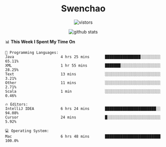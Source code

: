 <h1 align="center">Swenchao</h3>

<p align="center">
  <img src="https://visitor-badge.glitch.me/badge?page_id=Swenchao" alt="vistors" />
</p>

<p align="center">
  <img src="https://github-readme-stats.vercel.app/api?username=Swenchao&count_private=true&show_icons=true&theme=vue-dark&hide_title=true" alt="github stats" />
</p>

<!--START_SECTION:waka-->
📊 **This Week I Spent My Time On** 

```text
💬 Programming Languages: 
Java                     4 hrs 25 mins       ████████████████░░░░░░░░░   65.11% 
XML                      1 hr 55 mins        ███████░░░░░░░░░░░░░░░░░░   28.25% 
Text                     13 mins             ░░░░░░░░░░░░░░░░░░░░░░░░░   3.21% 
Other                    11 mins             ░░░░░░░░░░░░░░░░░░░░░░░░░   2.71% 
Scala                    1 min               ░░░░░░░░░░░░░░░░░░░░░░░░░   0.46%

🔥 Editors: 
IntelliJ IDEA            6 hrs 24 mins       ███████████████████████░░   94.08% 
Cursor                   24 mins             █░░░░░░░░░░░░░░░░░░░░░░░░   5.92%

💻 Operating System: 
Mac                      6 hrs 48 mins       █████████████████████████   100.0%

```


<!--END_SECTION:waka-->
